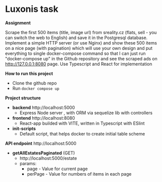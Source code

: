 # Luxonis task

**Assignment**

Scrape the first 500 items (title, image url) from sreality.cz (flats, sell - you can switch the web to English) and save it in the Postgresql database. Implement a simple HTTP server (or use Nginx) and show these 500 items on a nice page (with pagination) which will use your own design and put everything to single docker-compose command so that I can just run "docker-compose up" in the Github repository and see the scraped ads on http://127.0.0.1:8080 page. Use Typescript and React for implementation

**How to run this project**

- Clone the github repo
- Run `docker compose up`

**Project structure**

- **backend** http://localhost:5000
  - Express Node server , with ORM via sequelize lib with controllers
- **frontend** http://localhost:8080
  - React-app builded with VITE, written in Typescript with ESlint
- **init-scripts**
  - Default script, that helps docker to create initial table scheme

**API endpoint**
http://localhost:5000

- **getAllEstatesPaginated** (GET)
  - http://localhost:5000/estate
  - params:
    - page - Value for current page
    - perPage - Value for numbers of items in each page
